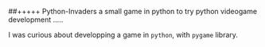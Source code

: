 ##+++++ Python-Invaders
a small game in python to try python videogame development ..... 

I was curious about developping a game in `python`, with `pygame` library. 
                                                                             
